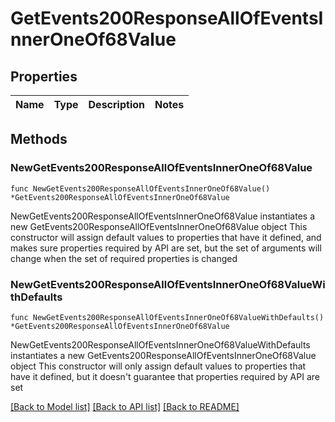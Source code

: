 # GetEvents200ResponseAllOfEventsInnerOneOf68Value

## Properties

Name | Type | Description | Notes
------------ | ------------- | ------------- | -------------

## Methods

### NewGetEvents200ResponseAllOfEventsInnerOneOf68Value

`func NewGetEvents200ResponseAllOfEventsInnerOneOf68Value() *GetEvents200ResponseAllOfEventsInnerOneOf68Value`

NewGetEvents200ResponseAllOfEventsInnerOneOf68Value instantiates a new GetEvents200ResponseAllOfEventsInnerOneOf68Value object
This constructor will assign default values to properties that have it defined,
and makes sure properties required by API are set, but the set of arguments
will change when the set of required properties is changed

### NewGetEvents200ResponseAllOfEventsInnerOneOf68ValueWithDefaults

`func NewGetEvents200ResponseAllOfEventsInnerOneOf68ValueWithDefaults() *GetEvents200ResponseAllOfEventsInnerOneOf68Value`

NewGetEvents200ResponseAllOfEventsInnerOneOf68ValueWithDefaults instantiates a new GetEvents200ResponseAllOfEventsInnerOneOf68Value object
This constructor will only assign default values to properties that have it defined,
but it doesn't guarantee that properties required by API are set


[[Back to Model list]](../README.md#documentation-for-models) [[Back to API list]](../README.md#documentation-for-api-endpoints) [[Back to README]](../README.md)


